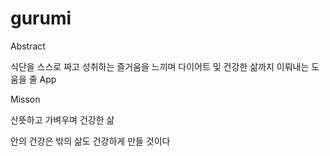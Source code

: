 # gurumi
Abstract

식단을 스스로 짜고 성취하는 즐거움을 느끼며 다이어트 및 건강한 삶까지 이뤄내는 도움을 줄 App

Misson

산뜻하고 가벼우며 건강한 삶

안의 건강은 밖의 삶도 건강하게 만들 것이다
